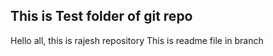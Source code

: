 ## This is Test folder of git repo

Hello all, this is rajesh repository
This is readme file in branch